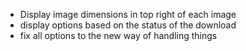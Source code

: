 + Display image dimensions in top right of each image
+ display options based on the status of the download
+ fix all options to the new way of handling things
